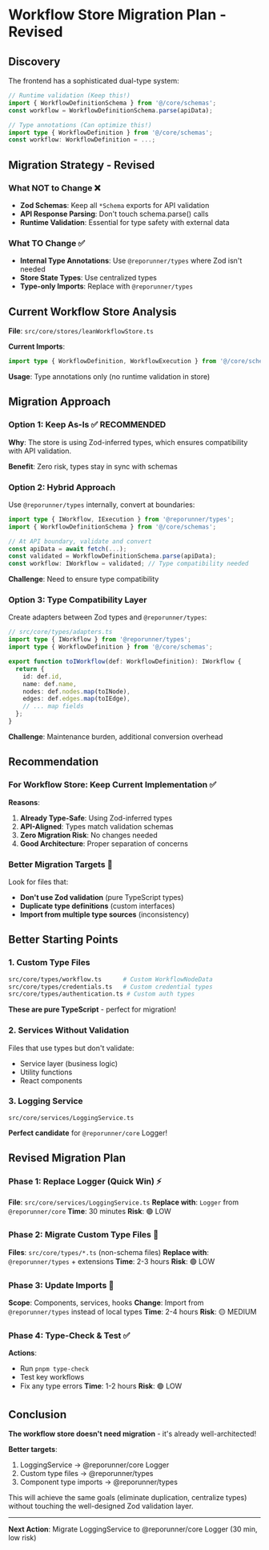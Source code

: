 # Workflow Store Migration Plan - Revised

## Discovery

The frontend has a sophisticated dual-type system:

```typescript
// Runtime validation (Keep this!)
import { WorkflowDefinitionSchema } from '@/core/schemas';
const workflow = WorkflowDefinitionSchema.parse(apiData);

// Type annotations (Can optimize this!)
import type { WorkflowDefinition } from '@/core/schemas';
const workflow: WorkflowDefinition = ...;
```

## Migration Strategy - Revised

### What NOT to Change ❌
- **Zod Schemas**: Keep all `*Schema` exports for API validation
- **API Response Parsing**: Don't touch schema.parse() calls
- **Runtime Validation**: Essential for type safety with external data

### What TO Change ✅
- **Internal Type Annotations**: Use `@reporunner/types` where Zod isn't needed
- **Store State Types**: Use centralized types
- **Type-only Imports**: Replace with `@reporunner/types`

## Current Workflow Store Analysis

**File**: `src/core/stores/leanWorkflowStore.ts`

**Current Imports**:
```typescript
import type { WorkflowDefinition, WorkflowExecution } from '@/core/schemas';
```

**Usage**: Type annotations only (no runtime validation in store)

## Migration Approach

### Option 1: Keep As-Is ✅ RECOMMENDED
**Why**: The store is using Zod-inferred types, which ensures compatibility with API validation.

**Benefit**: Zero risk, types stay in sync with schemas

### Option 2: Hybrid Approach
Use `@reporunner/types` internally, convert at boundaries:

```typescript
import type { IWorkflow, IExecution } from '@reporunner/types';
import { WorkflowDefinitionSchema } from '@/core/schemas';

// At API boundary, validate and convert
const apiData = await fetch(...);
const validated = WorkflowDefinitionSchema.parse(apiData);
const workflow: IWorkflow = validated; // Type compatibility needed
```

**Challenge**: Need to ensure type compatibility

### Option 3: Type Compatibility Layer
Create adapters between Zod types and `@reporunner/types`:

```typescript
// src/core/types/adapters.ts
import type { IWorkflow } from '@reporunner/types';
import type { WorkflowDefinition } from '@/core/schemas';

export function toIWorkflow(def: WorkflowDefinition): IWorkflow {
  return {
    id: def.id,
    name: def.name,
    nodes: def.nodes.map(toINode),
    edges: def.edges.map(toIEdge),
    // ... map fields
  };
}
```

**Challenge**: Maintenance burden, additional conversion overhead

## Recommendation

### For Workflow Store: Keep Current Implementation ✅

**Reasons**:
1. **Already Type-Safe**: Using Zod-inferred types
2. **API-Aligned**: Types match validation schemas
3. **Zero Migration Risk**: No changes needed
4. **Good Architecture**: Proper separation of concerns

### Better Migration Targets 🎯

Look for files that:
- **Don't use Zod validation** (pure TypeScript types)
- **Duplicate type definitions** (custom interfaces)
- **Import from multiple type sources** (inconsistency)

## Better Starting Points

### 1. Custom Type Files
```bash
src/core/types/workflow.ts      # Custom WorkflowNodeData
src/core/types/credentials.ts   # Custom credential types
src/core/types/authentication.ts # Custom auth types
```

**These are pure TypeScript** - perfect for migration!

### 2. Services Without Validation
Files that use types but don't validate:
- Service layer (business logic)
- Utility functions
- React components

### 3. Logging Service
```
src/core/services/LoggingService.ts
```

**Perfect candidate** for `@reporunner/core` Logger!

## Revised Migration Plan

### Phase 1: Replace Logger (Quick Win) ⚡
**File**: `src/core/services/LoggingService.ts`
**Replace with**: `Logger` from `@reporunner/core`
**Time**: 30 minutes
**Risk**: 🟢 LOW

### Phase 2: Migrate Custom Type Files 📝
**Files**: `src/core/types/*.ts` (non-schema files)
**Replace with**: `@reporunner/types` + extensions
**Time**: 2-3 hours
**Risk**: 🟢 LOW

### Phase 3: Update Imports 🔄
**Scope**: Components, services, hooks
**Change**: Import from `@reporunner/types` instead of local types
**Time**: 2-4 hours
**Risk**: 🟡 MEDIUM

### Phase 4: Type-Check & Test ✅
**Actions**:
- Run `pnpm type-check`
- Test key workflows
- Fix any type errors
**Time**: 1-2 hours
**Risk**: 🟢 LOW

## Conclusion

**The workflow store doesn't need migration** - it's already well-architected!

**Better targets**:
1. LoggingService → @reporunner/core Logger
2. Custom type files → @reporunner/types
3. Component type imports → @reporunner/types

This will achieve the same goals (eliminate duplication, centralize types) without touching the well-designed Zod validation layer.

---

**Next Action**: Migrate LoggingService to @reporunner/core Logger (30 min, low risk)